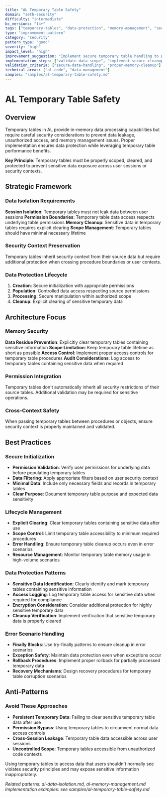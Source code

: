 ```yaml
---
title: "AL Temporary Table Safety"
domain: "seth-security"
difficulty: "intermediate"
bc_versions: "14+"
tags: ["temporary-tables", "data-protection", "memory-management", "security"]
type: "improvement-pattern"
category: "security"
pattern_type: "good"
severity: "high"
impact_level: "high"
improvement_suggestion: "Implement secure temporary table handling to prevent data leakage and ensure proper cleanup"
implementation_steps: ["validate-data-scope", "implement-secure-cleanup", "test-isolation"]
validation_criteria: ["secure-data-handling", "proper-memory-cleanup"]
technical_areas: ["al-code", "data-management"]
samples: "samples/al-temporary-table-safety.md"
---
```


# AL Temporary Table Safety

## Overview

Temporary tables in AL provide in-memory data processing capabilities but require careful security considerations to prevent data leakage, unauthorized access, and memory management issues. Proper implementation ensures data protection while leveraging temporary table performance benefits.

**Key Principle**: Temporary tables must be properly scoped, cleared, and protected to prevent sensitive data exposure across user sessions or security contexts.

## Strategic Framework

### Data Isolation Requirements
**Session Isolation**: Temporary tables must not leak data between user sessions
**Permission Boundaries**: Temporary table data access respects underlying table permissions
**Memory Cleanup**: Sensitive data in temporary tables requires explicit clearing
**Scope Management**: Temporary tables should have minimal necessary lifetime

### Security Context Preservation
Temporary tables inherit security context from their source data but require additional protection when crossing procedure boundaries or user contexts.

### Data Protection Lifecycle
1. **Creation**: Secure initialization with appropriate permissions
2. **Population**: Controlled data access respecting source permissions
3. **Processing**: Secure manipulation within authorized scope
4. **Cleanup**: Explicit clearing of sensitive temporary data

## Architecture Focus

### Memory Security
**Data Residue Prevention**: Explicitly clear temporary tables containing sensitive information
**Scope Limitation**: Keep temporary table lifetime as short as possible
**Access Control**: Implement proper access controls for temporary table procedures
**Audit Considerations**: Log access to temporary tables containing sensitive data when required

### Permission Integration
Temporary tables don't automatically inherit all security restrictions of their source tables. Additional validation may be required for sensitive operations.

### Cross-Context Safety
When passing temporary tables between procedures or objects, ensure security context is properly maintained and validated.

## Best Practices

### Secure Initialization
- **Permission Validation**: Verify user permissions for underlying data before populating temporary tables
- **Data Filtering**: Apply appropriate filters based on user security context
- **Minimal Data**: Include only necessary fields and records in temporary tables
- **Clear Purpose**: Document temporary table purpose and expected data sensitivity

### Lifecycle Management
- **Explicit Clearing**: Clear temporary tables containing sensitive data after use
- **Scope Control**: Limit temporary table accessibility to minimum required procedures
- **Error Handling**: Ensure temporary table cleanup occurs even in error scenarios
- **Resource Management**: Monitor temporary table memory usage in high-volume scenarios

### Data Protection Patterns
- **Sensitive Data Identification**: Clearly identify and mark temporary tables containing sensitive information
- **Access Logging**: Log temporary table access for sensitive data when required for compliance
- **Encryption Consideration**: Consider additional protection for highly sensitive temporary data
- **Cleanup Verification**: Implement verification that sensitive temporary data is properly cleared

### Error Scenario Handling
- **Finally Blocks**: Use try-finally patterns to ensure cleanup in error scenarios
- **Exception Safety**: Maintain data protection even when exceptions occur
- **Rollback Procedures**: Implement proper rollback for partially processed temporary data
- **Recovery Mechanisms**: Design recovery procedures for temporary table corruption scenarios

## Anti-Patterns

### Avoid These Approaches
- **Persistent Temporary Data**: Failing to clear sensitive temporary table data after use
- **Permission Bypass**: Using temporary tables to circumvent normal data access controls
- **Cross-Session Leakage**: Temporary table data accessible across user sessions
- **Uncontrolled Scope**: Temporary tables accessible from unauthorized code contexts

Using temporary tables to access data that users shouldn't normally see violates security principles and may expose sensitive information inappropriately.

*Related patterns: al-data-isolation.md, al-memory-management.md*
*Implementation examples: see samples/al-temporary-table-safety.md*